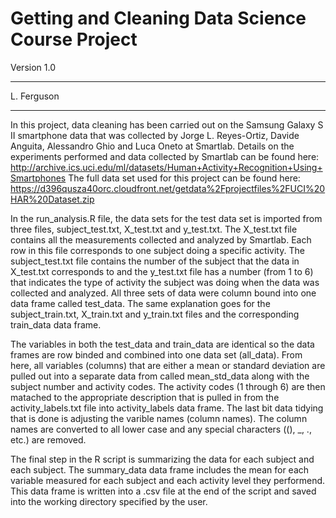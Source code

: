 # Getting and Cleaning Data Science Course Project
Version 1.0
_____________________________________________________
L. Ferguson
_____________________________________________________

In this project, data cleaning has been carried out on the Samsung Galaxy S II smartphone data
that was collected by Jorge L. Reyes-Ortiz, Davide Anguita, Alessandro Ghio and
Luca Oneto at Smartlab.  Details on the experiments performed and data collected by
Smartlab can be found here: http://archive.ics.uci.edu/ml/datasets/Human+Activity+Recognition+Using+Smartphones
The full data set used for this project can be found here:
https://d396qusza40orc.cloudfront.net/getdata%2Fprojectfiles%2FUCI%20HAR%20Dataset.zip

In the run_analysis.R file, the data sets for the test data set is imported from three files, subject_test.txt, X_test.txt and y_test.txt.  The X_test.txt file contains all the measurements collected and analyzed by Smartlab.  Each row in this file corresponds to one subject doing a specific activity.  The subject_test.txt file contains the number of the subject that the data in X_test.txt corresponds to and the y_test.txt file has a number (from 1 to 6) that indicates the type of activity the subject was doing when the data was collected and analyzed.  All three sets of data were column bound into one data frame called test_data.  The same explanation goes for the subject_train.txt, X_train.txt and y_train.txt files and the corresponding train_data data frame.

The variables in both the test_data and train_data are identical so the data frames are row binded and 
combined into one data set (all_data).  From here, all variables (columns) that are either a mean or standard deviation are pulled out into a separate data from called mean_std_data along with the subject number and activity codes.  The activity codes (1 through 6) are then matached to the appropriate description that is pulled in from the activity_labels.txt file into activity_labels data frame.  The last bit data tidying that is done is adjusting the varible names (column names).  The column names are converted to all lower case and any special characters ((), _, ., etc.) are removed.

The final step in the R script is summarizing the data for each subject and each subject.  The summary_data data frame includes the mean for each variable measured for each subject and each activity level they performend.  This data frame is written into a .csv file at the end of the script and saved into the working directory specified by the user.

